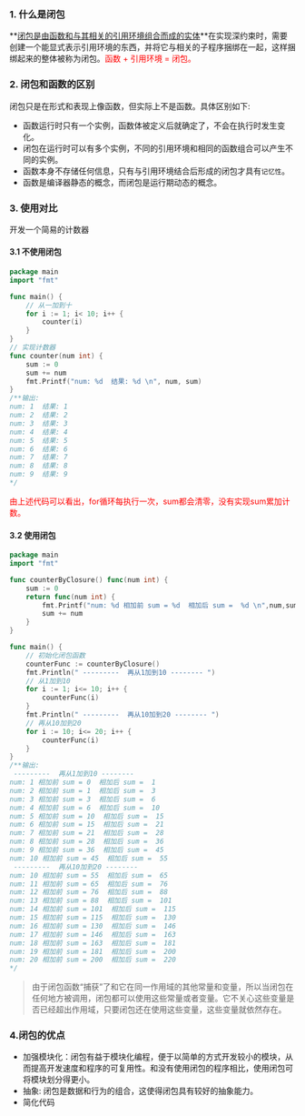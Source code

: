 ### 1. 什么是闭包

**<u>闭包是由函数和与其相关的引用环境组合而成的实体</u>**在实现深约束时，需要创建一个能显式表示引用环境的东西，并将它与相关的子程序捆绑在一起，这样捆绑起来的整体被称为闭包。<font color=red>函数 + 引用环境 = 闭包。</font>

### 2.  闭包和函数的区别

闭包只是在形式和表现上像函数，但实际上不是函数。具体区别如下:

- 函数运行时只有一个实例，函数体被定义后就确定了，不会在执行时发生变化。
- 闭包在运行时可以有多个实例，不同的引用环境和相同的函数组合可以产生不同的实例。
- 函数本身不存储任何信息，只有与引用环境结合后形成的闭包才具有`记忆性`。
- 函数是编译器静态的概念，而闭包是运行期动态的概念。

### 3. 使用对比

开发一个简易的计数器

#### 3.1 不使用闭包

```go
package main
import "fmt"

func main() {
	// 从一加到十
	for i := 1; i< 10; i++ {
		counter(i)
	}
}
// 实现计数器
func counter(num int) {
	sum := 0
	sum += num
	fmt.Printf("num: %d  结果: %d \n", num, sum)
}
/**输出:
num: 1  结果: 1 
num: 2  结果: 2 
num: 3  结果: 3 
num: 4  结果: 4 
num: 5  结果: 5 
num: 6  结果: 6 
num: 7  结果: 7 
num: 8  结果: 8 
num: 9  结果: 9 
*/
```

<font color=red>由上述代码可以看出，for循环每执行一次，sum都会清零，没有实现sum累加计数。</font>

#### 3.2 使用闭包

```go
package main
import "fmt"

func counterByClosure() func(num int) {
	sum := 0
	return func(num int) {
		fmt.Printf("num: %d 相加前 sum = %d  相加后 sum =  %d \n",num,sum,sum+num)
		sum += num
	}
}

func main() {
	// 初始化闭包函数
	counterFunc := counterByClosure()
	fmt.Println(" ---------  再从1加到10 -------- ")
	// 从1加到10
	for i := 1; i<= 10; i++ {
		counterFunc(i)
	}
	fmt.Println(" ---------  再从10加到20 -------- ")
	// 再从10加到20
	for i := 10; i<= 20; i++ {
		counterFunc(i)
	}
}
/**输出:
 ---------  再从1加到10 -------- 
num: 1 相加前 sum = 0  相加后 sum =  1 
num: 2 相加前 sum = 1  相加后 sum =  3 
num: 3 相加前 sum = 3  相加后 sum =  6 
num: 4 相加前 sum = 6  相加后 sum =  10 
num: 5 相加前 sum = 10  相加后 sum =  15 
num: 6 相加前 sum = 15  相加后 sum =  21 
num: 7 相加前 sum = 21  相加后 sum =  28 
num: 8 相加前 sum = 28  相加后 sum =  36 
num: 9 相加前 sum = 36  相加后 sum =  45 
num: 10 相加前 sum = 45  相加后 sum =  55 
 ---------  再从10加到20 -------- 
num: 10 相加前 sum = 55  相加后 sum =  65 
num: 11 相加前 sum = 65  相加后 sum =  76 
num: 12 相加前 sum = 76  相加后 sum =  88 
num: 13 相加前 sum = 88  相加后 sum =  101 
num: 14 相加前 sum = 101  相加后 sum =  115 
num: 15 相加前 sum = 115  相加后 sum =  130 
num: 16 相加前 sum = 130  相加后 sum =  146 
num: 17 相加前 sum = 146  相加后 sum =  163 
num: 18 相加前 sum = 163  相加后 sum =  181 
num: 19 相加前 sum = 181  相加后 sum =  200 
num: 20 相加前 sum = 200  相加后 sum =  220 
*/
```

> 由于闭包函数“捕获”了和它在同一作用域的其他常量和变量，所以当闭包在任何地方被调用，闭包都可以使用这些常量或者变量。它不关心这些变量是否已经超出作用域，只要闭包还在使用这些变量，这些变量就依然存在。



### 4.闭包的优点

- 加强模块化：闭包有益于模块化编程，便于以简单的方式开发较小的模块，从而提高开发速度和程序的可复用性。和没有使用闭包的程序相比，使用闭包可将模块划分得更小。
- 抽象: 闭包是数据和行为的组合，这使得闭包具有较好的抽象能力。
- 简化代码



